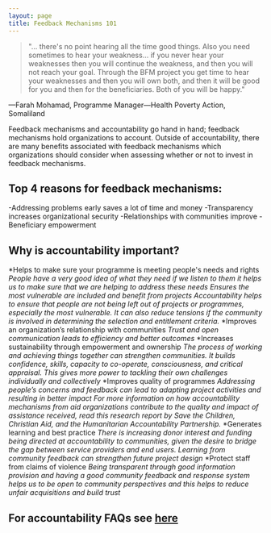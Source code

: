 ```yaml
---
layout: page
title: Feedback Mechanisms 101
---
```


 >"... there's no point hearing all the time good things. Also you need sometimes to hear your weakness... if you never hear your weaknesses then you will continue the weakness, and then you will not reach your goal. Through the BFM project you get time to hear  your weaknesses and then you will own both, and then it will be good for you and then for the beneficiaries.  Both of you will be happy."

 &mdash;Farah Mohamad, Programme Manager&mdash;Health Poverty Action, Somaliland

Feedback mechanisms and accountability go hand in hand; feedback mechanisms hold organizations to account. Outside of accountability, there are many benefits associated with feedback mechanisms which organizations should consider when assessing whether or not to invest in feedback mechanisms.

## Top 4 reasons for feedback mechanisms:

-Addressing problems early saves a lot of time and money
-Transparency increases organizational security
-Relationships with communities improve
-Beneficiary empowerment

## Why is accountability important?

*Helps to make sure your programme is meeting people's needs and rights
*People have a very good idea of what they need if we listen to them it helps us to make sure that we are helping to address these needs*
*Ensures the most vulnerable are included and benefit from projects
*Accountability helps to ensure that people are not being left out of projects or programmes, especially the most vulnerable. It can also reduce tensions if the community is involved in determining the selection and entitlement criteria.**
*Improves an organization’s relationship with communities
*Trust and open communication leads to efficiency and better outcomes*
*Increases sustainability through empowerment and ownership
*The process of working and achieving things together can strengthen communities. It builds confidence, skills, capacity to co-operate, consciousness, and critical appraisal. This gives more power to tackling their own challenges individually and collectively*
*Improves quality of programmes
*Addressing people’s concerns and feedback can lead to adapting project activities and resulting in better impact
For more information on how accountability mechanisms from aid organizations contribute to the quality and impact of assistance received, read this research report by Save the Children, Christian Aid, and the Humanitarian Accountability Partnership.*
*Generates learning and best practice
*There is increasing donor interest and funding being directed at accountability to communities, given the desire to bridge the gap between service providers and end users. Learning from community feedback can strengthen future project design*
*Protect staff from claims of violence
*Being transparent through good information provision and having a good community feedback and response system helps us to be open to community perspectives and this helps to reduce unfair acquisitions and build trust*


## For accountability FAQs see [here]({{site.baseurl}}/public/files/A2CFAQ.pdf)
